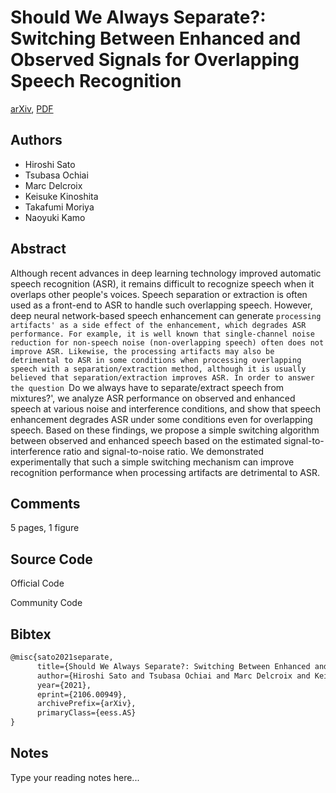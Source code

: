 
# Should We Always Separate?: Switching Between Enhanced and Observed Signals for Overlapping Speech Recognition

[arXiv](https://arxiv.org/abs/2106.0949), [PDF](https://arxiv.org/pdf/2106.0949.pdf)

## Authors

- Hiroshi Sato
- Tsubasa Ochiai
- Marc Delcroix
- Keisuke Kinoshita
- Takafumi Moriya
- Naoyuki Kamo

## Abstract

Although recent advances in deep learning technology improved automatic speech recognition (ASR), it remains difficult to recognize speech when it overlaps other people's voices. Speech separation or extraction is often used as a front-end to ASR to handle such overlapping speech. However, deep neural network-based speech enhancement can generate `processing artifacts' as a side effect of the enhancement, which degrades ASR performance. For example, it is well known that single-channel noise reduction for non-speech noise (non-overlapping speech) often does not improve ASR. Likewise, the processing artifacts may also be detrimental to ASR in some conditions when processing overlapping speech with a separation/extraction method, although it is usually believed that separation/extraction improves ASR. In order to answer the question `Do we always have to separate/extract speech from mixtures?', we analyze ASR performance on observed and enhanced speech at various noise and interference conditions, and show that speech enhancement degrades ASR under some conditions even for overlapping speech. Based on these findings, we propose a simple switching algorithm between observed and enhanced speech based on the estimated signal-to-interference ratio and signal-to-noise ratio. We demonstrated experimentally that such a simple switching mechanism can improve recognition performance when processing artifacts are detrimental to ASR.

## Comments

5 pages, 1 figure

## Source Code

Official Code



Community Code



## Bibtex

```tex
@misc{sato2021separate,
      title={Should We Always Separate?: Switching Between Enhanced and Observed Signals for Overlapping Speech Recognition}, 
      author={Hiroshi Sato and Tsubasa Ochiai and Marc Delcroix and Keisuke Kinoshita and Takafumi Moriya and Naoyuki Kamo},
      year={2021},
      eprint={2106.00949},
      archivePrefix={arXiv},
      primaryClass={eess.AS}
}
```

## Notes

Type your reading notes here...

